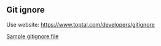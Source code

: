## Git ignore
Use website: https://www.toptal.com/developers/gitignore

[Sample gitignore file](../gitignore.txt)
